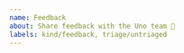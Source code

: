 ```yaml
---
name: Feedback
about: Share feedback with the Uno team 💖
labels: kind/feedback, triage/untriaged
---
```


<!-- Thanks for stopping on by to share feedback 💖

If you are after inspiration, folks typically submit feedback on the following topics:

- what version of Uno and what platforms you are using it with?
- what do you like?
- what is lacking?
- what do you long for going forward?
- where and how you have used Uno in production?
- any friction that hinders adoption of Uno at your company.
- any friction that's preventing you from contributing to Uno.

If you are representing an organization that wishes to discuss in private, please [contact us](https://platform.uno/contact/).

-->
